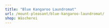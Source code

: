 ```yaml
---
title: "Blue Kangaroo Laundromat"
url: /mount-pleasant/blue-kangaroo-laundromat/
shop: Wäscherei
---
```


